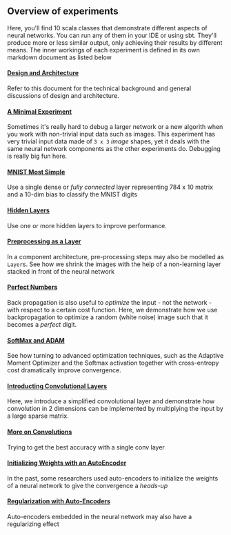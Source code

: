 
## Overview of experiments
Here, you'll find 10 scala classes that demonstrate different aspects of neural networks. You can run any of them in your IDE
or using sbt. They'll produce more or less similar output, only achieving their results by different means. The inner workings
of each experiment is defined in its own markdown document as listed below


#### [Design and Architecture](Design_and_Architecture.md)
Refer to this document for the technical background and general discussions of design and architecture.

#### [A Minimal Experiment](Ex_01_MinimalExperiment.md)
Sometimes it's really hard to debug a larger network or a new algorith when you work with non-trivial input data 
such as images. This experiment has very trivial input data made of ` 3 x 3 ` *image* shapes, yet it deals with the same neural 
network components as the other experiments do. Debugging is really big fun here.

#### [MNIST Most Simple](Ex_02_SimpleMNISTExperiment.md)
Use a single dense or *fully connected* layer representing 784 x 10 matrix and a 10-dim bias to classify the MNIST
digits 

#### [Hidden Layers](Ex_03_HiddenLayersMNISTExperiment.md)
Use one or more hidden layers to improve performance.

#### [Preprocessing as a Layer](Ex_04_PreprocessingMNISTExperiment.md)
In a component architecture, pre-processing steps may also be modelled as `Layer`s. See how we shrink the images with the
help of a non-learning layer stacked in front of the neural network

#### [Perfect Numbers](Ex_05_PerfectNumbersExperiment.md)
Back propagation is also useful to *optimize* the input - not the network - with respect to a certain cost function. 
Here, we demonstrate how we use backpropagation to optimize a random (white noise) image such that it becomes a *perfect* digit.

#### [SoftMax and ADAM](Ex_06_CompareNaiveWithADAMExperiment.md)
See how turning to advanced optimization techniques, such as the Adaptive Moment Optimizer and the Softmax activation 
together with cross-entropy cost dramatically improve convergence.

#### [Introducting Convolutional Layers](Ex_07_MinimalConvMNISTExperiment.md)
Here, we introduce a simplified convolutional layer and demonstrate how convolution in 2 dimensions can be implemented 
by multiplying the input by a large sparse matrix.

#### [More on Convolutions](Ex_08_ConvolutionalMNISTExperiment.md)
Trying to get the best accuracy with a single conv layer

#### [Initializing Weights with an AutoEncoder](Ex_09_AutoEncoderMNISTExperiment.md)
In the past, some researchers used auto-encoders to initialize the weights of a neural network to give the convergence a *heads-up*

#### [Regularization with Auto-Encoders](Ex_10_AutoEncoderForkMNISTExperiment.md)
Auto-encoders embedded in the neural network may also have a regularizing effect
 
